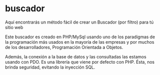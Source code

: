 # buscador
Aquí encontrarás un método fácil de crear un Buscador (por filtro) para tú sitio web

Este buscador es creado en PHP/MySql usando uno de los paradigmas de la programación más usados en la mayoría de las empresas y por muchos de los desarrolladores,
Programación Orientada a Objetos.

Además, la conexión a la base de datos y las consultadas las estamos usando con PDO. Es una librería que viene por defecto con PHP. Ésta, nos brinda seguridad, 
evitando la inyección SQL.
